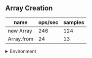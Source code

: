 ## Array Creation

|name|ops/sec|samples|
|-|-|-|
|new Array|246|124|
|Array.from|24|13|


<details>
<summary>Environment</summary>

* __Machine:__ linux x64 | 4 vCPUs | 15.2GB Mem
* __Run:__ Mon May 13 2024 18:53:20 GMT+0000 (Coordinated Universal Time)
</details>

<!--
{"environment":{"platform":"linux","arch":"x64","cpus":4,"totalMemory":15.245216369628906},"benchmarks":[{"name":"new Array","opsSec":246.69775458926773,"samples":124},{"name":"Array.from","opsSec":24.463743406524813,"samples":13}]}-->

